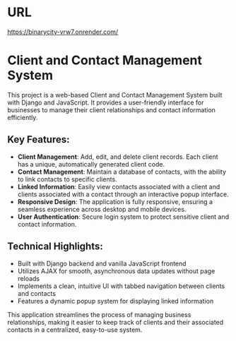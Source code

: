 # URL
https://binarycity-vrw7.onrender.com/

# Client and Contact Management System

This project is a web-based Client and Contact Management System built with Django and JavaScript. It provides a user-friendly interface for businesses to manage their client relationships and contact information efficiently.

## Key Features:

- **Client Management**: Add, edit, and delete client records. Each client has a unique, automatically generated client code.
- **Contact Management**: Maintain a database of contacts, with the ability to link contacts to specific clients.
- **Linked Information**: Easily view contacts associated with a client and clients associated with a contact through an interactive popup interface.
- **Responsive Design**: The application is fully responsive, ensuring a seamless experience across desktop and mobile devices.
- **User Authentication**: Secure login system to protect sensitive client and contact information.

## Technical Highlights:

- Built with Django backend and vanilla JavaScript frontend
- Utilizes AJAX for smooth, asynchronous data updates without page reloads
- Implements a clean, intuitive UI with tabbed navigation between clients and contacts
- Features a dynamic popup system for displaying linked information

This application streamlines the process of managing business relationships, making it easier to keep track of clients and their associated contacts in a centralized, easy-to-use system.
